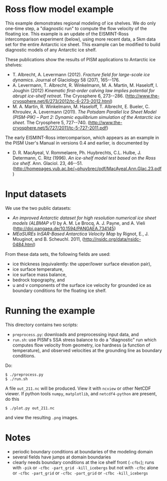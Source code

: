 Ross flow model example
=================

This example demonstrates regional modeling of ice shelves.  We do only one-time step, a "diagnostic run" to compute the flow velocity of the floating ice.  This example is an update of the EISMINT-Ross intercomparison experiment (below), using more recent data, a 5km data set for the entire Antarctic ice sheet.  This example can be modified to build diagnostic models of any Antarctic ice shelf.

These publications show the results of PISM applications to Antarctic ice shelves:
* T. Albrecht, A. Levermann (2012).  *Fracture field for large-scale ice dynamics*.  Journal of Glaciology 58 (207), 165--176.
* A. Levermann, T. Albrecht, R. Winkelmann, M. A. Martin, M. Haseloff, I. Joughin (2012) *Kinematic first-order calving law implies potential for abrupt ice-shelf retreat*.  The Cryosphere 6, 273--286. (http://www.the-cryosphere.net/6/273/2012/tc-6-273-2012.html)
* M. A. Martin, R. Winkelmann, M. Haseloff, T. Albrecht, E. Bueler, C. Khroulev, A. Levermann (2011).  *The Potsdam Parallel Ice Sheet Model (PISM-PIK) – Part 2: Dynamic equilibrium simulation of the Antarctic ice sheet*. The Cryosphere 5, 727--740. (http://www.the-cryosphere.net/5/727/2011/tc-5-727-2011.pdf)

The early EISMINT-Ross intercomparison, which appears as an example in the PISM User's Manual in versions 0.4 and earlier, is documented by
* D. R. MacAyeal, V. Rommelaere, Ph. Huybrechts, C.L. Hulbe, J. Determann, C. Ritz (1996). *An ice-shelf model test based on the Ross ice shelf*.  Ann. Glaciol. 23, 46--51. (http://homepages.vub.ac.be/~phuybrec/pdf/MacAyeal.Ann.Glac.23.pdf)

Input datasets
==========

We use the two public datasets:
* *An improved Antarctic dataset for high resolution numerical ice sheet models (ALBMAP v1)*  by A. M. Le Brocq, A. J. Payne, and A. Vieli (http://doi.pangaea.de/10.1594/PANGAEA.734145)
* *MEaSUREs InSAR-Based Antarctica Velocity Map*  by Rignot, E., J. Mouginot, and B. Scheuchl. 2011, (http://nsidc.org/data/nsidc-0484.html)

From these data sets, the following fields are used:
* ice thickness (equivalently: the upper/lower surface elevation pair),
* ice surface temperature,
* ice surface mass balance,
* bedrock topography, and
* u and v components of the surface ice velocity for grounded ice as boundary conditions for the floating ice shelf.


Running the example
=================

This directory contains two scripts:
* `preprocess.py`: downloads and preprocessing input data, and
* `run.sh`: use PISM's SSA stress balance to do a "diagnostic" run which computes flow velocity from geometry, ice hardness (a function of temperature), and observed velocities at the grounding line as boundary conditions.

Do:

    $ ./preprocess.py
    $ ./run.sh

A file `out_211.nc` will be produced.  View it with `ncview` or other NetCDF viewer.  If python tools `numpy`, `matplotlib`, and `netcdf4-python` are present, do this

    $ ./plot.py out_211.nc

and view the resulting `.png` images.

Notes
====

* periodic boundary conditions at boundaries of the modeling domain
* several fields have jumps at domain boundaries
* clearly needs boundary conditions at the ice shelf front (`-cfbc`); runs with `-pik` or `-cfbc -part_grid -kill_icebergs` but not with `-cfbc` alone or `-cfbc -part_grid` or `-cfbc -part_grid` or `-cfbc -kill_icebergs`


